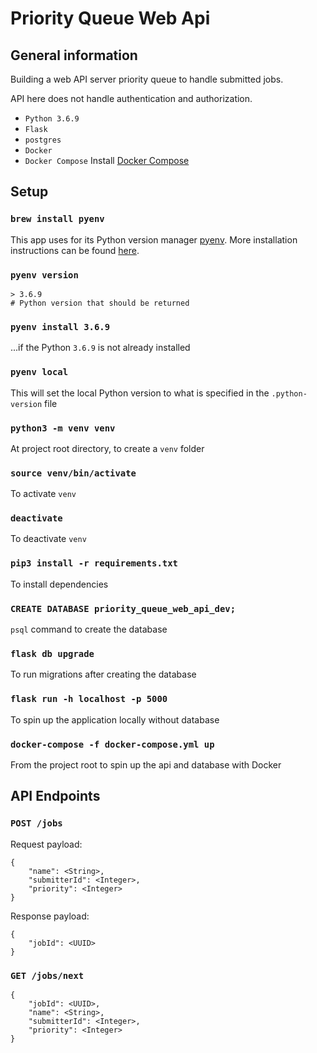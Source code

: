 # Priority Queue Web Api

## General information
Building a web API server priority queue to handle submitted jobs.

API here does not handle authentication and authorization.

* `Python 3.6.9`
* `Flask`
* `postgres`
* `Docker`
* `Docker Compose`
Install [Docker Compose](https://docs.docker.com/compose/install/)

## Setup

### `brew install pyenv`

This app uses for its Python version manager [pyenv](https://github.com/pyenv/pyenv#simple-python-version-management-pyenv). More installation instructions can be found [here](https://github.com/pyenv/pyenv#installation).

### `pyenv version`
```
> 3.6.9 
# Python version that should be returned
```

### `pyenv install 3.6.9`
...if the Python `3.6.9` is not already installed

### `pyenv local`
This will set the local Python version to what is specified in the `.python-version` file

### `python3 -m venv venv`
At project root directory, to create a `venv` folder

### `source venv/bin/activate`
To activate `venv`

### `deactivate`
To deactivate `venv`

### `pip3 install -r requirements.txt`
To install dependencies

### `CREATE DATABASE priority_queue_web_api_dev;`
`psql` command to create the database

### `flask db upgrade`
To run migrations after creating the database

### `flask run -h localhost -p 5000`
To spin up the application locally without database

### `docker-compose -f docker-compose.yml up`
From the project root to spin up the api and database with Docker

## API Endpoints

### `POST /jobs`
Request payload:
```
{
    "name": <String>,
    "submitterId": <Integer>,
    "priority": <Integer>
}
```

Response payload:
```
{
    "jobId": <UUID>
}
```

### `GET /jobs/next`
```
{
    "jobId": <UUID>,
    "name": <String>,
    "submitterId": <Integer>,
    "priority": <Integer>
}
```